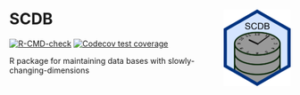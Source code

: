 # SCDB <a href="https://ssi-dk.github.io/SCDB/"><img src="man/figures/logo.png" align="right" height="138" alt="SCDB website" /></a>
[![R-CMD-check](https://github.com/ssi-dk.SCDB/actions/workflows/R-CMD-check.yaml/badge.svg)](https://github.com/ssi-dk.SCDB/actions/workflows/R-CMD-check.yaml)
[![Codecov test coverage](https://codecov.io/gh/ssi-dk.SCDB/branch/main/graph/badge.svg)](https://app.codecov.io/gh/ssi-dk.SCDB?branch=main)


R package for maintaining data bases with slowly-changing-dimensions
